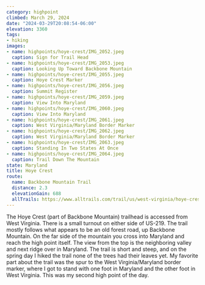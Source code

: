 ```yaml
---
category: highpoint
climbed: March 29, 2024
date: "2024-03-29T20:08:54-06:00"
elevation: 3360
tags: 
- hiking
images:
- name: highpoints/hoye-crest/IMG_2052.jpeg
  caption: Sign for Trail Head
- name: highpoints/hoye-crest/IMG_2053.jpeg
  caption: Looking Up Toward Backbone Mountain
- name: highpoints/hoye-crest/IMG_2055.jpeg
  caption: Hoye Crest Marker
- name: highpoints/hoye-crest/IMG_2056.jpeg
  caption: Summit Register
- name: highpoints/hoye-crest/IMG_2059.jpeg
  caption: View Into Maryland
- name: highpoints/hoye-crest/IMG_2060.jpeg
  caption: View Into Maryland
- name: highpoints/hoye-crest/IMG_2061.jpeg
  caption: West Virginia/Maryland Border Marker
- name: highpoints/hoye-crest/IMG_2062.jpeg
  caption: West Virginia/Maryland Border Marker
- name: highpoints/hoye-crest/IMG_2063.jpeg
  caption: Standing In Two States At Once
- name: highpoints/hoye-crest/IMG_2064.jpeg
  caption: Trail Down The Mountain
state: Maryland
title: Hoye Crest
route:
  name: Backbone Mountain Trail
  distance: 2.3
  elevationGain: 688
  allTrails: https://www.alltrails.com/trail/us/west-virginia/hoye-crest-backbone-mountain
---
```

The Hoye Crest (part of Backbone Mountain) trailhead is accessed from West Virginia.  There is a small turnout on either side of US-219.  The trail mostly follows what appears to be an old forest road, up Backbone Mountain.  On the far side of the mountain you cross into Maryland and reach the high point itself.  The view from the top is the neighboring valley and next ridge over in Maryland.  The trail is short and steep, and on the spring day I hiked the trail none of the trees had their leaves yet.  My favorite part about the trail was the spur to the West Virginia/Maryland border marker, where I got to stand with one foot in Maryland and the other foot in West Virginia.  This was my second high point of the day. 